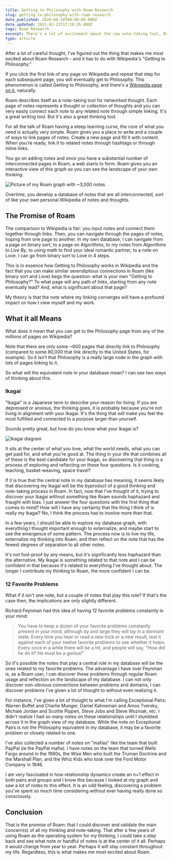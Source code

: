 ```yaml
---
title: Getting to Philosophy with Roam Research
slug: getting-to-philosophy-with-roam-research
date_published: 2020-08-10T00:00:00.000Z
date_updated: 2021-02-22T17:19:35.000Z
tags: Roam Research
excerpt: There's a lot of excitement about the new note-taking tool, Roam Research. Here's my take on why it's so great and the promise it offers.
type: article
---
```


After a lot of careful thought, I've figured out the thing that makes me most excited about Roam Research - and it has to do with Wikipedia's "Getting to Philosophy."

If you click the first link of any page on Wikipedia and repeat that step for each subsequent page, you will eventually get to Philosophy. This phenomenon is called Getting to Philosophy, and there's a [Wikipedia page on it](https://en.m.wikipedia.org/wiki/Wikipedia:Getting_to_Philosophy), naturally.

Roam describes itself as a note-taking tool for networked thought. Each page of notes represents a thought or collection of thoughts and you can very easily connect each note to any related note through simple linking. It's a great writing tool. But it's also a great thinking tool.

For all the talk of Roam having a steep learning curve, the core of what you need is actually very simple. Roam gives you a place to write and a couple of ways to link pages of notes. Create a new page and fill it with content. When you're ready, link it to related notes through hashtags or through inline links.

You go on adding notes and once you have a substantial number of interconnected pages in Roam, a web starts to form. Roam gives you an interactive view of this graph so you can see the landscape of your own thinking:

![Picture of my Roam graph with ~3,000 notes](https://zkf.io/content/images/2021/02/roam-graph.png)

Overtime, you develop a database of notes that are all interconnected, sort of like your own personal Wikipedia of notes and thoughts.

## The Promise of Roam

The comparison to Wikipedia is fair: you input notes and connect them together through links. Then, you can navigate through the pages of notes, hoping from one page to another. In my own database, I can navigate from a page on binary sort, to a page on Algorithms, to my notes from *Algorithms to Live By*, to using math to find your ideal romantic partner, to a note on Love. I can go from binary sort to Love in 4 steps.

This is in essence how Getting to Philosophy works in Wikipedia and the fact that you can make similar serendipitous connections in Roam (like binary sort and Love) begs the question: what is your own "Getting to Philosophy?" To what page will any path of links, starting from any note eventually lead? And, what is significant about that page?

My theory is that the note where my linking converges will have a profound impact on how I view myself and my work.

## What it all Means

What does it mean that you can get to the Philosophy page from any of the millions of pages on Wikipedia?

Note that there are only some ~600 pages that directly link to Philosophy (compared to some 80,000 that link directly to the United States, for example). So it isn't that Philosophy is a really large node in the graph with lots of pages linking to it.

So what will the equivalent note in your database mean? I can see two ways of thinking about this.

### Ikagai

"Ikagai" is a Japanese term to describe your reason for living. If you are depressed or anxious, the thinking goes, it is probably because you're not living in alignment with your Ikagai. It's the thing that will make you feel the most fulfilled and connected to a purpose larger than yourself.

Sounds pretty great, but how do you know what your Ikagai is?

![Ikagai diagram](https://zkf.io/content/images/2021/02/ikigai.jpg)

It sits at the center of what you love, what the world needs, what you can get paid for, and what you're good at. The thing in your life that combines all of these is the best candidate for your Ikagai, so discovering that thing is a process of exploring and reflecting on these four questions. Is it cooking, teaching, basket-weaving, space travel?

If it is true that the central note in my database has meaning, it seems likely that discovering my Ikagai will be the byproduct of a good thinking and note-taking process in Roam. In fact, now that I've thought of it, trying to discover your Ikagai without something like Roam sounds haphazard and fraught with bias. I just answer the four questions with the first thing that comes to mind? How will I have any certainty that the thing I think of is really my Ikagai? No, I think the process has to involve more than that.

In a few years, I should be able to explore my database graph, with everything I thought important enough to externalize, and maybe start to see the emergence of some pattern. The process now is to live my life, externalize my thinking into Roam, and then reflect on the note that has the fewest degrees of separation to all other notes.

It's not fool-proof by any means, but it's significantly less haphazard than the alternative. My Ikagai is something related to that note and I can be confident in that because it's related to everything I've thought about. The longer I contribute my thinking to Roam, the more confident I can be.

### 12 Favorite Problems

What if it isn't one note, but a couple of notes that play this role? If that's the case then, the implications are only slightly different.

Richard Feynman had this idea of having 12 favorite problems constantly in your mind:

> You have to keep a dozen of your favorite problems constantly present in your mind, although by and large they will lay in a dormant state. Every time you hear or read a new trick or a new result, test it against each of your twelve favorite problems to see whether it helps. Every once in a while there will be a hit, and people will say, "How did he do it? He must be a genius!"

So it's possible the notes that play a central role in my database will be the ones related to my favorite problems. The advantage I have over Feynman is, as a Roam user, I can discover these problems through regular Roam usage and reflection on the landscape of my database. I can not only discover non-obvious connections between problems and domains, I can discover problems I've given a lot of thought to without even realizing it.

For instance, I've given a lot of thought to what I'm calling Exceptional Pairs: Warren Buffet and Charlie Munger, Daniel Kahneman and Amos Tversky, Michale Jordan and Scottie Pippen, Steve Jobs and Steve Wozniak, etc. I didn't realize I had so many notes on these relationships until I stumbled across it in the graph view of my database. While the note on Exceptional Pairs is not the Philosophy equivalent in my database, it may be a favorite problem or closely related to one.

I've also collected a number of notes on "mafias" like the team that built PayPal (ie the PayPal mafia). I have notes on the team that turned Wells Fargo around in the 1980s, the Wise Men who built the Truman Doctrine and the Marshall Plan, and the Whiz Kids who took over the Ford Motor Company in 1946.

I am very fascinated in how relationship dynamics create an n+1 effect in both pairs and groups and I know this because I looked at my graph and saw a lot of notes to this effect. It is an odd feeling, discovering a problem you've spent so much time considering without ever having really done so consciously.

## Conclusion

That is the promise of Roam: that I could discover and validate the main concern(s) of all my thinking and note-taking. That after a few years of using Roam as the operating system for my thinking, I could take a step back and see what note or handful of notes is at the center of it all. Perhaps it would change from year to year. Perhaps it will stay constant throughout my life. Regardless, this is what makes me most excited about Roam.
